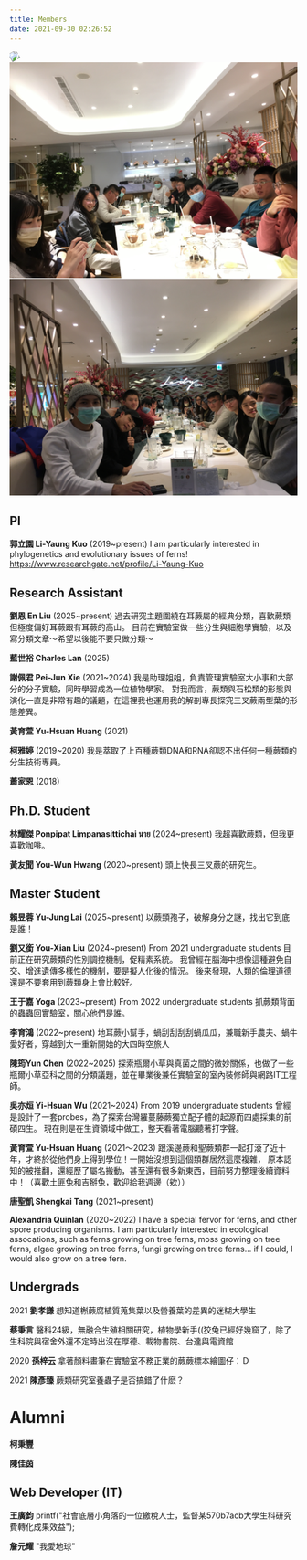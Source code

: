 ```yaml
---
title: Members
date: 2021-09-30 02:26:52
---
```


<script src="https://ajax.googleapis.com/ajax/libs/jquery/3.6.0/jquery.min.js"></script>
<script src="../js/jquery.rwdImageMaps.min.js"></script>

<div class="map_wrapper">
<img src="../images/lab_members/MVIMG_20200708_103554.jpg" usemap="#image-map1" style="transform: rotate(-30deg);">
<map name="image-map1">
    <area target="" alt="柯雅婷" title="柯雅婷" coords="517,0,1336,726" shape="rect">
    <area target="" alt="吳亦烜" title="吳亦烜" coords="1599,826,1440,630" shape="rect">
    <area target="" alt="唐聖凱" title="唐聖凱" coords="1585,880,1795,1103" shape="rect">
    <area target="" alt="柯秉豐" title="柯秉豐" coords="2138,1136,1971,977" shape="rect">
    <area target="" alt="黃友聞" title="黃友聞" coords="2049,1191,2213,1358" shape="rect">
    <area target="" alt="陳佳茵" title="陳佳茵" coords="2360,1255,2510,1437" shape="rect">
    <area target="" alt="郭立園" title="郭立園" coords="2556,1695,2317,1465" shape="rect">
</map>
</div>


<div class="map_wrapper">
<img src="../images/lab_members/IMG_6652.jpeg" usemap="#image-map2">
<map name="image-map2">
    <area target="" alt="黃育萱" title="黃育萱" coords="4020,2096,3713,1373" shape="rect">
    <area target="" alt="王廣鈞" title="王廣鈞" coords="3706,1922,3389,1437" shape="rect">
    <area target="" alt="唐聖凱" title="唐聖凱" coords="2456,1633,2762,1950" shape="rect">
    <area target="" alt="蔡秉言" title="蔡秉言" coords="2345,1845,2452,1642" shape="rect">
    <area target="" alt="李育鴻" title="李育鴻" coords="2242,1592,2342,1781" shape="rect">
    <area target="" alt="吳亦烜" title="吳亦烜" coords="2150,1779,1989,1605" shape="rect">
    <area target="" alt="黃友聞" title="黃友聞" coords="1630,1731,1533,1891" shape="rect">
    <area target="" alt="劉孝謙" title="劉孝謙" coords="1327,1722,1534,1968" shape="rect">
    <area target="" alt="劉又銜" title="劉又銜" coords="1280,1705,1142,1865" shape="rect">
    <area target="" alt="謝佩君" title="謝佩君" coords="899,1872,1227,2093" shape="rect">
    <area target="" alt="蕭家恩" title="蕭家恩" coords="472,1786,13,2584" shape="rect">
</map>
</div>


<div class="map_wrapper">
<img src="../images/lab_members/IMG_6653.jpeg" usemap="#image-map3">
<map name="image-map3">
    <area target="" alt="黃友聞" title="黃友聞" coords="3963,1378,3464,1955" shape="rect">
    <area target="" alt="孫梓云" title="孫梓云" coords="3218,1549,3457,1927" shape="rect">
    <area target="" alt="劉又銜" title="劉又銜" coords="2972,1524,3211,1857" shape="rect">
    <area target="" alt="劉孝謙" title="劉孝謙" coords="2766,1555,2976,1857" shape="rect">
    <area target="" alt="謝佩君" title="謝佩君" coords="2684,1665,2766,1829" shape="rect">
    <area target="" alt="柯雅婷" title="柯雅婷" coords="2609,1615,2687,1761" shape="rect">
    <area target="" alt="蕭家恩" title="蕭家恩" coords="2410,1630,2538,1783" shape="rect">
    <area target="" alt="黃育萱" title="黃育萱" coords="2085,1806,1986,1674" shape="rect">
    <area target="" alt="唐聖凱" title="唐聖凱" coords="1843,1674,1982,1859" shape="rect">
    <area target="" alt="蔡秉言" title="蔡秉言" coords="1590,1534,1811,1822" shape="rect">
    <area target="" alt="李育鴻" title="李育鴻" coords="1805,1836,1516,2124" shape="rect">
    <area target="" alt="吳亦烜" title="吳亦烜" coords="803,1437,1298,2007" shape="rect">
</map>
</div>


## PI
**郭立園 Li-Yaung Kuo** (2019~present)
  I am particularly interested in phylogenetics and evolutionary issues of ferns!
  https://www.researchgate.net/profile/Li-Yaung-Kuo


## Research Assistant 

**劉恩 En Liu** (2025~present) 
  過去研究主題圍繞在耳蕨屬的經典分類，喜歡蕨類但極度偏好耳蕨跟有耳蕨的高山。
  目前在實驗室做一些分生與細胞學實驗，以及寫分類文章～希望以後能不要只做分類～

**藍世裕 Charles Lan** (2025)

**謝佩君 Pei-Jun Xie** (2021~2024)
  我是助理姐姐，負責管理實驗室大小事和大部分的分子實驗，同時學習成為一位植物學家。
  對我而言，蕨類與石松類的形態與演化一直是非常有趣的議題，在這裡我也運用我的解剖專長探究三叉蕨兩型葉的形態差異。

**黃育萱 Yu-Hsuan Huang** (2021)

**柯雅婷** (2019~2020)
  我是萃取了上百種蕨類DNA和RNA卻認不出任何一種蕨類的分生技術專員。

**蕭家恩** (2018)


## Ph.D. Student

**林耀傑	Ponpipat Limpanasittichai นาย** (2024~present)
  我超喜歡蕨類，但我更喜歡咖啡。

**黃友聞	You-Wun Hwang** (2020~present)
  頭上快長三叉蕨的研究生。


## Master Student

**賴昱蓉	Yu-Jung Lai** (2025~present)
  以蕨類孢子，破解身分之謎，找出它到底是誰！

**劉又銜 You-Xian Liu** (2024~present) From 2021 undergraduate students
  目前正在研究蕨類的性別調控機制，促精素系統。
  我曾經在腦海中想像這種避免自交、增進遺傳多樣性的機制，要是擬人化後的情況。
  後來發現，人類的倫理道德還是不要套用到蕨類身上會比較好。

**王于嘉 Yoga** (2023~present) From 2022 undergraduate students
  抓蕨類背面的蟲蟲回實驗室，關心他們是誰。

**李育鴻** (2022~present)
  地耳蕨小幫手，蝸刮刮刮刮蝸瓜瓜，兼職新手農夫、蝸牛愛好者，穿越到大一重新開始的大四時空旅人

**陳筠Yun Chen** (2022~2025)
  探索瓶爾小草與真菌之間的微妙關係，也做了一些瓶爾小草亞科之間的分類議題，並在畢業後兼任實驗室的室內裝修師與網路IT工程師。

**吳亦烜 Yi-Hsuan Wu** (2021~2024) From 2019 undergraduate students
  曾經是設計了一套probes，為了探索台灣羅蔓藤蕨獨立配子體的起源而四處採集的前碩四生。
  現在則是在生資領域中做工，整天看著電腦聽著打字聲。

**黃育萱 Yu-Hsuan Huang** (2021～2023)
  跟溪邊蕨和聖蕨類群一起打滾了近十年，才終於從他們身上得到學位！一開始沒想到這個類群居然這麼複雜，
  原本認知的被推翻，還經歷了屬名搬動，甚至還有很多新東西，目前努力整理後續資料中！（喜歡土匪兔和吉掰兔，歡迎給我週邊（欸））

**唐聖凱 Shengkai Tang** (2021~present)

**Alexandria Quinlan** (2020~2022)
I have a special fervor for ferns, and other spore producing organisms. I am particularly interested in ecological assocations, such as ferns growing on tree ferns, moss growing on tree ferns, algae growing on tree ferns, fungi growing on tree ferns... if I could, I would also grow on a tree fern.

## Undergrads

2021
**劉孝謙**
想知道槲蕨腐植質蒐集葉以及營養葉的差異的迷糊大學生

**蔡秉言**
醫科24級，無融合生殖相關研究，植物學新手((狡兔已經好幾窟了，除了生科院與宿舍外還不定時出沒在厚德、載物書院、台達與電資館

2020
**孫梓云**
拿著顏料畫筆在實驗室不務正業的蕨蕨標本繪圖仔：Ｄ

2021
**陳彥臻**
蕨類研究室養蟲子是否搞錯了什麽？


# Alumni

**柯秉豐**

**陳佳茵**


## Web Developer (IT)

**王廣鈞**
  printf("社會底層小角落的一位繳稅人士，監督某570b7acb大學生科研究費轉化成果效益");

**詹元耀**
  "我愛地球"

<style>
    .map_wrapper{
        overflow: hidden;
    }

    @keyframes anim {
        0% {color: red;}
        100% {color: black;}
    }
</style>

<script>
    $(() => {
        $('img[usemap]').rwdImageMaps();

        // const names = document.querySelectorAll('strong');
        // $('area').click(() => {
        //     if ( names.some( name => name.innerText.includes($(this).attr('title')) ) ) {
        //         name.scrollIntoView();
        //     }
        // });

        const names = document.querySelectorAll('strong');
        $('area').click((ele) => {
            const target = ele.target;
            $('strong').each( (index, name) => {
                if(name.innerText.includes(target.title)){
                    name.scrollIntoView({behavior: 'smooth', block: 'center'});
                    name.style.animation = 'anim 4s';
                    setTimeout(() => {
                    name.style.animation = '';
                    }, 4100);
                }
            });
        });

    });
</script>
